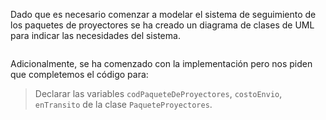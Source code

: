Dado que es necesario comenzar a modelar el sistema de seguimiento de los paquetes de proyectores se ha creado un diagrama de clases de UML para indicar las necesidades del sistema. 

<img src="http://www.plantuml.com/plantuml/png/XL71Qkim4BpxAnQTvBGvz6fA2Ro4Nae8j3-miRTw0bkRIhAXbFvx5KMnhIIGw-pCQ6QqSXwjxxkssE5NJvvsbh-fzcp9WLW8M2oN89u4l98Bu9eIpQqpPWNYFzO4ZbIlEqt6ioYAkaNdxYX_2e0b7D8j6Brfvv-lmxn4dk5kRsdJ7GA25RnxguqAbuSxhyYJyAmeeqIHtyxzG9QGURfBGh8PMKV-mBg9R5IM5DeK06JgjErfu0gk6utYtxHKnidcgRb9jylPjV6HqOJwsg17gtdiC1rohEQmrSOCceF3PyjuyY3pOT4uxO_mdhabDCTcjtB9AL8CyNWpmHcT0TFRwUdoFFM_qJ6wLy4rsrVbb3ArJ-hD55vEHSOUkLDEBsTrazjwLWRahMgptrkHQVgk_GC0" alt="" width="auto" height="auto">

Adicionalmente, se ha comenzado con la implementación pero nos piden que completemos el código para:

> Declarar las variables `codPaqueteDeProyectores`, `costoEnvio`, `enTransito` de la clase `PaqueteProyectores`.